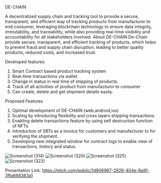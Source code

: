 DE-CHAIN

A decentralized supply chain and tracking tool to provide a secure, transparent, and efficient way of tracking products  from manufacturer to end consumer, leveraging  blockchain technology to ensure data integrity, immutability, and traceability, while also providing real-time visibility and accountability for all stakeholders involved.
About DE-CHAIN
De-Chain provide secure, transparent, and efficient tracking of products, 
which helps to prevent fraud and supply chain  disruption, leading to 
better quality products, reduced costs, and increased trust.

Developed features:
1. Smart Contract based product tracking system 
2. Real-time transactions via wallet.
3. Change in status in real time of shipping of products.
4. Track of all activities of product from manufacturor to consumer 
5. Can create, delete and get shipment details easily.

Proposed Features
1. Optimal development of DE-CHAIN (web,android,ios)
2. Scaling by introducing flexibility and cross layers shipping transactions.
3. Enabling delete transactions feature by using self destruction function of NFTs.
4. Introduction of SBTs as a invoice for customers and manufacturer  to for verifying the shipment.
5. Developing new integrated window for contract logs to enable view  of transactions, history and status.


![Screenshot (314)](https://user-images.githubusercontent.com/91321244/235387278-bfa26b90-16a3-4cd0-ad88-f348c4fec89d.png)
![Screenshot (320)](https://user-images.githubusercontent.com/91321244/235387302-f7374bd6-f554-4b3a-ba9a-8a7f9755ba70.png)
![Screenshot (325)](https://user-images.githubusercontent.com/91321244/235387311-7d835ef9-60e7-484d-9983-7a089c439f98.png)
![Screenshot (322)](https://user-images.githubusercontent.com/91321244/235387331-f49e8a17-3bf5-445a-badb-aa4d6244808a.png)


Presentation Link:
https://pitch.com/public/1d906967-2926-404e-8a9f-3ffa668383a1
